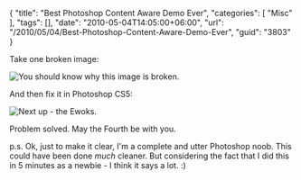 {
	"title": "Best Photoshop Content Aware Demo Ever",
	"categories": [
		"Misc"
	],
	"tags": [],
	"date": "2010-05-04T14:05:00+06:00",
	"url": "/2010/05/04/Best-Photoshop-Content-Aware-Demo-Ever",
	"guid": "3803"
}

Take one broken image:

<img src="http://www.raymondcamden.com/images/test2.jpg" title="You should know why this image is broken." />

And then fix it in Photoshop CS5:

<img src="http://www.coldfusionjedi.com/images/test2a.jpg" title="Next up - the Ewoks." />

Problem solved. May the Fourth be with you.

p.s. Ok, just to make it clear, I'm a complete and utter Photoshop noob. This could have been done <i>much</i> cleaner. But considering the fact that I did this in 5 minutes as a newbie - I think it says a lot. :)
